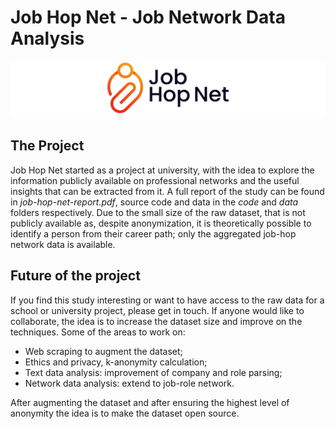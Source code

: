 # Job Hop Net - Job Network Data Analysis

![JobHopNets](figures/job-hop-net.jpg)

## The Project

Job Hop Net started as a project at university, with the idea to explore the information publicly available on professional networks and the useful insights that can be extracted from it. A full report of the study can be found in _job-hop-net-report.pdf_, source code and data in the _code_ and _data_ folders respectively. Due to the small size of the raw dataset, that is not publicly available as, despite anonymization, it is theoretically possible to identify a person from their career path; only the aggregated job-hop network data is available.

## Future of the project

If you find this study interesting or want to have access to the raw data for a school or university project, please get in touch. If anyone would like to collaborate, the idea is to increase the dataset size and improve on the techniques. Some of the areas to work on:

* Web scraping to augment the dataset;
* Ethics and privacy, k-anonymity calculation;
* Text data analysis: improvement of company and role parsing;
* Network data analysis: extend to job-role network.

After augmenting the dataset and after ensuring the highest level of anonymity the idea is to make the dataset open source.
